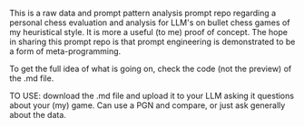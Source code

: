This is a raw data and prompt pattern analysis prompt repo regarding a personal chess evaluation and analysis for LLM's on bullet chess games of my heuristical style. It is more a useful (to me) proof of concept. The hope in sharing this prompt repo is that prompt engineering is demonstrated to be a form of meta-programming.

To get the full idea of what is going on, check the code (not the preview) of the .md file.

TO USE: download the .md file and upload it to your LLM asking it questions about your (my) game. Can use a PGN and compare, or just ask generally about the data.
